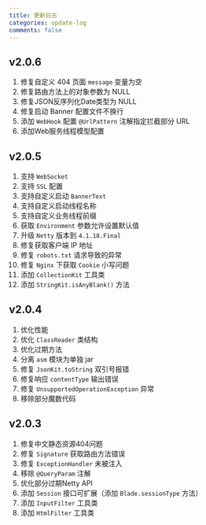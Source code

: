 ```yaml
---
title: 更新日志
categories: update-log
comments: false
---
```


## v2.0.6

1. 修复自定义 404 页面 `message` 变量为空
2. 修复路由方法上的对象参数为 NULL
3. 修复JSON反序列化Date类型为 NULL
4. 修复启动 Banner 配置文件不换行
4. 添加 `WebHook` 配置 `@UrlPattern` 注解指定拦截部分 URL
5. 添加Web服务线程模型配置

## v2.0.5

1. 支持 `WebSocket`
2. 支持 `SSL` 配置
3. 支持自定义启动 `BannerText`
3. 支持自定义启动线程名称
3. 支持自定义业务线程前缀
3. 获取 `Environment` 参数允许设置默认值
4. 升级 `Netty` 版本到 `4.1.18.Final`
5. 修复获取客户端 IP 地址
6. 修复 `robots.txt` 请求导致的异常
7. 修复 `Nginx` 下获取 `Cookie` 小写问题
8. 添加 `CollectionKit` 工具类
9. 添加 `StringKit.isAnyBlank()` 方法

## v2.0.4

1. 优化性能
2. 优化 `ClassReader` 类结构
2. 优化过期方法
3. 分离 `asm` 模块为单独 jar
4. 修复 `JsonKit.toString` 双引号报错
5. 修复响应 `contentType` 输出错误
6. 修复 `UnsupportedOperationException` 异常
5. 移除部分魔数代码

## v2.0.3

1. 修复中文静态资源404问题
1. 修复 `Signature` 获取路由方法错误
1. 修复 `ExceptionHandler` 未被注入
1. 移除 `@QueryParam` 注解
1. 优化部分过期Netty API
1. 添加 `Session` 接口可扩展（添加 `Blade.sessionType` 方法）
1. 添加 `InputFilter` 工具类
1. 添加 `HtmlFilter` 工具类
